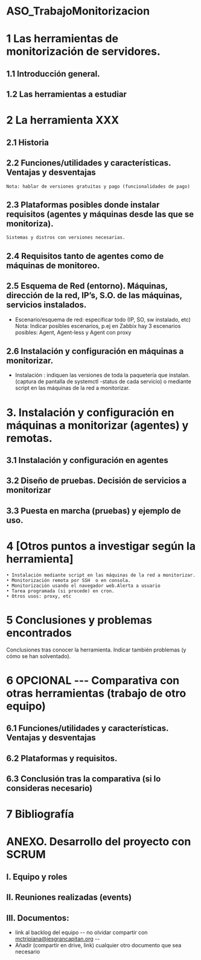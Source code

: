 # ASO_TrabajoMonitorizacion

# 1  Las herramientas de monitorización de servidores.
       
## 1.1  Introducción general.
## 1.2  Las herramientas  a estudiar
           

 # 2  La herramienta XXX
 ## 2.1  Historia
 ## 2.2  Funciones/utilidades y características. Ventajas y desventajas
	Nota: hablar de versiones gratuitas y pago (funcionalidades de pago)
 ## 2.3  Plataformas posibles donde instalar  requisitos (agentes y máquinas desde las que se monitoriza).
	Sistemas y distros con versiones necesarias.  
 ## 2.4  Requisitos tanto de agentes como de máquinas de monitoreo.
 ## 2.5  Esquema de Red (entorno). Máquinas, dirección de la red, IP’s, S.O. de las máquinas, servicios instalados. 
- Escenario/esquema de red:  especificar todo (IP, SO, sw instalado, etc)
Nota: Indicar posibles escenarios, p.ej en  Zabbix hay 3 escenarios posibles: Agent, Agent-less y Agent con proxy
## 2.6  Instalación y configuración en máquinas a monitorizar.
- Instalación : indiquen las versiones de toda la paquetería que instalan. (captura de pantalla de systemctl -status de cada servicio)
o  mediante script en las máquinas de la red a monitorizar.

# 3. Instalación y configuración en máquinas a monitorizar (agentes) y remotas.
 ## 3.1  Instalación y configuración en agentes 
 ## 3.2  Diseño de pruebas.  Decisión de servicios a monitorizar
 ## 3.3  Puesta en marcha (pruebas) y ejemplo de uso.

 # 4  [Otros puntos a investigar según la herramienta]

    • Instalación mediante script en las máquinas de la red a monitorizar.
    • Monitorización remota por SSH  o en consola. 
    • Monitorización usando el navegador web.Alerta a usuario 
    • Tarea programada (si procede) en cron.
    • Otros usos: proxy, etc 

 # 5  Conclusiones y problemas encontrados 
 Conclusiones tras conocer la herramienta. Indicar también problemas (y cómo se han solventado).


 # 6  OPCIONAL --- Comparativa con otras herramientas (trabajo de otro equipo)
 ## 6.1   Funciones/utilidades y características. Ventajas y desventajas
 ## 6.2   Plataformas y  requisitos.
 ## 6.3  Conclusión tras la comparativa (si lo consideras necesario)

 # 7  Bibliografía


# ANEXO. Desarrollo del proyecto con SCRUM
## I. Equipo y roles
## II. Reuniones realizadas (events)
## III. Documentos: 
- link al backlog del equipo  -- no olvidar compartir con mctripiana@iesgrancapitan.org --
- Añadir (compartir en drive, link) cualquier otro documento que sea necesario
           
           

